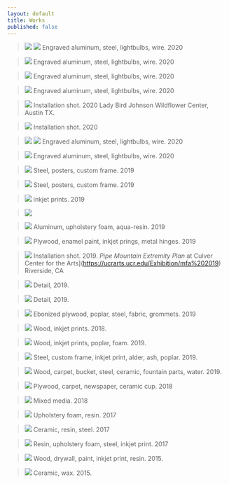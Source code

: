 ```yaml
---
layout: default
title: Works
published: false
---
```


> ![](/Images/test-1.jpg)
> ![](/Images/SFTTGT-3.jpg)
Engraved aluminum, steel, lightbulbs, wire. 2020

> ![](/Images/test-2.jpg)
Engraved aluminum, steel, lightbulbs, wire. 2020

> ![](/Images/test-5.jpg)
Engraved aluminum, steel, lightbulbs, wire. 2020

> ![](/Images/test-1-4.jpg)
Engraved aluminum, steel, lightbulbs, wire. 2020

> ![](/Images/test-1-3.jpg)
Installation shot. 2020
Lady Bird Johnson Wildflower Center, Austin TX.

> ![](/Images/test-1-6.jpg)
Installation shot. 2020

> ![](/Images/WFC_09_2020-1.jpg)
> ![](/Images/test-2-2.jpg)
Engraved aluminum, steel, lightbulbs, wire. 2020

> ![](/Images/test-18.jpg)
Engraved aluminum, steel, lightbulbs, wire. 2020

> ![](/Images/eitheror-1.jpg)
Steel, posters, custom frame. 2019

> ![](/Images/eitheror-2.jpg)
Steel, posters, custom frame. 2019

> ![](/Images/green.jpg)
inkjet prints. 2019

> ![](/Images/greendetail.jpg)

> ![](/Images/MH-1-2.jpg)
Aluminum, upholstery foam, aqua-resin. 2019

> ![](/Images/Thesis8.jpg)
Plywood, enamel paint, inkjet prings, metal hinges. 2019

> ![](/Images/Thesis0.jpg)
Installation shot. 2019.
*Pipe Mountain Extremity Plan* at Culver Center for the Arts](https://ucrarts.ucr.edu/Exhibition/mfa%202019) Riverside, CA

> ![](/Images/Thesis-5.jpg)
Detail, 2019.

> ![](/Images/Thesis-4.jpg)
Detail, 2019.

> ![](/Images/Thesis-7.jpg)
Ebonized plywood, poplar, steel, fabric, grommets. 2019

> ![](/Images/Thesis-3-2.jpg)
Wood, inkjet prints. 2018.

> ![](/Images/Thesis-2-2.jpg)
Wood, inkjet prints, poplar, foam. 2019.

> ![](/Images/Thesis-16.jpg)
Steel, custom frame, inkjet print, alder, ash, poplar. 2019.

> ![](/Images/Thesis2.jpg)
Wood, carpet, bucket, steel, ceramic, fountain parts, water. 2019.

> ![](/Images/Thesis_crop.jpg)
Plywood, carpet, newspaper, ceramic cup. 2018

> ![](/Images/Fountains1.jpg)
Mixed media. 2018

> ![](/Images/moldedpart.jpg)
Upholstery foam, resin. 2017

> ![](/Images/TubeTools.jpg)
Ceramic, resin, steel. 2017

> ![](/Images/mh-1.jpg)
Resin, upholstery foam, steel, inkjet print. 2017

> ![](/Images/mh-2.jpg)
Wood, drywall, paint, inkjet print, resin. 2015.

> ![](/Images/hotdogs.jpg)
Ceramic, wax. 2015.
